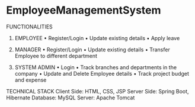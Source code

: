 # EmployeeManagementSystem

FUNCTIONALITIES
1.	EMPLOYEE
•	Register/Login
•	Update existing details
•	Apply leave

2.	MANAGER
•	Register/Login
•	Update existing details
•	Transfer Employee to different department

3.	SYSTEM ADMIN
•	Login
•	Track branches and departments in the company
•	Update and Delete Employee details
• Track project budget and expense

TECHNICAL STACK
Client Side: HTML, CSS, JSP
Server Side: Spring Boot, Hibernate
Database: MySQL
Server: Apache Tomcat
